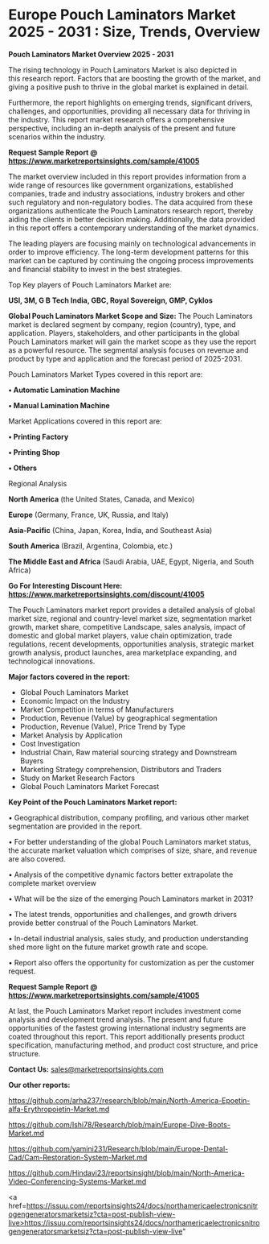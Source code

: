 # Europe Pouch Laminators Market 2025 - 2031 : Size, Trends, Overview

<Strong> Pouch Laminators Market Overview 2025 - 2031</strong>

The rising technology in Pouch Laminators Market is also depicted in this research report. Factors that are boosting the growth of the market, and giving a positive push to thrive in the global market is explained in detail.

Furthermore, the report highlights on emerging trends, significant drivers, challenges, and opportunities, providing all necessary data for thriving in the industry. This report market research offers a comprehensive perspective, including an in-depth analysis of the present and future scenarios within the industry.

<strong>Request Sample Report @ <a href=https://www.marketreportsinsights.com/sample/41005>https://www.marketreportsinsights.com/sample/41005</a></strong>

The market overview included in this report provides information from a wide range of resources like government organizations, established companies, trade and industry associations, industry brokers and other such regulatory and non-regulatory bodies. The data acquired from these organizations authenticate the Pouch Laminators research report, thereby aiding the clients in better decision making. Additionally, the data provided in this report offers a contemporary understanding of the market dynamics.

The leading players are focusing mainly on technological advancements in order to improve efficiency. The long-term development patterns for this market can be captured by continuing the ongoing process improvements and financial stability to invest in the best strategies.

Top Key players of Pouch Laminators Market are:

<strong>USI, 3M, G B Tech India, GBC, Royal Sovereign, GMP, Cyklos</strong>

<strong><b>Global Pouch Laminators Market Scope and Size:</b></strong>
The Pouch Laminators market is declared segment by company, region (country), type, and application. Players, stakeholders, and other participants in the global Pouch Laminators market will gain the market scope as they use the report as a powerful resource. The segmental analysis focuses on revenue and product by type and application and the forecast period of 2025-2031.

Pouch Laminators Market Types covered in this report are:

<strong>•  Automatic Lamination Machine

•  Manual Lamination Machine</strong>

Market Applications covered in this report are:

<strong>•  Printing Factory

•  Printing Shop

•  Others</strong> 

Regional Analysis

<strong>North America</strong> (the United States, Canada, and Mexico)

<strong>Europe</strong> (Germany, France, UK, Russia, and Italy)

<strong>Asia-Pacific</strong> (China, Japan, Korea, India, and Southeast Asia)

<strong>South America</strong> (Brazil, Argentina, Colombia, etc.)

<strong>The Middle East and Africa</strong> (Saudi Arabia, UAE, Egypt, Nigeria, and South Africa)

<strong>Go For Interesting Discount Here: <a href=https://www.marketreportsinsights.com/discount/41005>https://www.marketreportsinsights.com/discount/41005</a></strong>

The Pouch Laminators market report provides a detailed analysis of global market size, regional and country-level market size, segmentation market growth, market share, competitive Landscape, sales analysis, impact of domestic and global market players, value chain optimization, trade regulations, recent developments, opportunities analysis, strategic market growth analysis, product launches, area marketplace expanding, and technological innovations.

<strong><b>Major factors covered in the report:</b></strong>
<ul>
  <li>Global Pouch Laminators Market </li>
  <li>Economic Impact on the Industry</li>
  <li>Market Competition in terms of Manufacturers</li>
  <li>Production, Revenue (Value) by geographical segmentation</li>
  <li>Production, Revenue (Value), Price Trend by Type</li>
  <li>Market Analysis by Application</li>
  <li>Cost Investigation</li>
  <li>Industrial Chain, Raw material sourcing strategy and Downstream Buyers</li>
  <li>Marketing Strategy comprehension, Distributors and Traders</li>
  <li>Study on Market Research Factors</li>
  <li>Global Pouch Laminators Market Forecast</li>
</ul>

<strong><b>Key Point of the Pouch Laminators Market report:</b></strong>

• Geographical distribution, company profiling, and various other market segmentation are provided in the report.

• For better understanding of the global Pouch Laminators market status, the accurate market valuation which comprises of size, share, and revenue are also covered.

• Analysis of the competitive dynamic factors better extrapolate the complete market overview

• What will be the size of the emerging Pouch Laminators market in 2031?

• The latest trends, opportunities and challenges, and growth drivers provide better construal of the Pouch Laminators Market.

• In-detail industrial analysis, sales study, and production understanding shed more light on the future market growth rate and scope.

• Report also offers the opportunity for customization as per the customer request.

<strong>Request Sample Report @ <a href=https://www.marketreportsinsights.com/sample/41005>https://www.marketreportsinsights.com/sample/41005</a></strong>

At last, the Pouch Laminators Market report includes investment come analysis and development trend analysis. The present and future opportunities of the fastest growing international industry segments are coated throughout this report. This report additionally presents product specification, manufacturing method, and product cost structure, and price structure.

<strong>Contact Us:</strong>
sales@marketreportsinsights.com

<strong>Our other reports:</strong>

<a href=https://github.com/arha237/research/blob/main/North-America-Epoetin-alfa-Erythropoietin-Market.md>https://github.com/arha237/research/blob/main/North-America-Epoetin-alfa-Erythropoietin-Market.md</a>

<a href=https://github.com/Ishi78/Research/blob/main/Europe-Dive-Boots-Market.md>https://github.com/Ishi78/Research/blob/main/Europe-Dive-Boots-Market.md</a>

<a href=https://github.com/yamini231/Research/blob/main/Europe-Dental-Cad/Cam-Restoration-System-Market.md>https://github.com/yamini231/Research/blob/main/Europe-Dental-Cad/Cam-Restoration-System-Market.md</a>

<a href=https://github.com/Hindavi23/reportsinsight/blob/main/North-America-Video-Conferencing-Systems-Market.md>https://github.com/Hindavi23/reportsinsight/blob/main/North-America-Video-Conferencing-Systems-Market.md</a>

<a href=https://issuu.com/reportsinsights24/docs/northamericaelectronicsnitrogengeneratorsmarketsiz?cta=post-publish-view-live>https://issuu.com/reportsinsights24/docs/northamericaelectronicsnitrogengeneratorsmarketsiz?cta=post-publish-view-live</a>"
